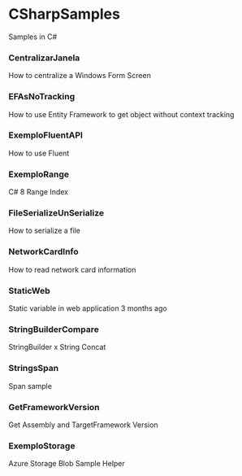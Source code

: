 # CSharpSamples
Samples in C#

### CentralizarJanela
How to centralize a Windows Form Screen
### EFAsNoTracking	
How to use Entity Framework to get object without context tracking
### ExemploFluentAPI	
How to use Fluent
### ExemploRange	
C# 8 Range Index	
### FileSerializeUnSerialize
How to serialize a file
### NetworkCardInfo	
How to read network card information
### StaticWeb	
Static variable in web application	3 months ago
### StringBuilderCompare	
StringBuilder x String Concat
### StringsSpan
Span sample
### GetFrameworkVersion
Get Assembly and TargetFramework Version
### ExemploStorage
Azure Storage Blob Sample Helper
